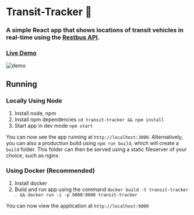 # Transit-Tracker 🚎

### A simple React app that shows locations of transit vehicles in real-time using the [Restbus API](http://restbus.info/). 

### [Live Demo](https://georgejose.com/projects/livetransit/map.html)

<img align="justify" src="https://github.com/G2Jose/transit-tracker/raw/master/media/screencast-2.gif" alt="demo">

## Running 

### Locally Using Node

1. Install node, npm
2. Install npm dependencies `cd transit-tracker && npm install`
3. Start app in dev mode `npm start`

You can now see the app running at `http://localhost:3000`.
Alternatively, you can also a production build using `npm run build`, which will create a `build` folder. This folder can then be served using a static fileserver of your choice, such as nginx.

### Using Docker (Recommended)

1. Install docker
2. Build and run app using the command `docker build -t transit-tracker . && docker run -i -p 9000:9000 transit-tracker`

You can now view the application at `http://localhost:9000`
